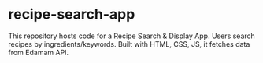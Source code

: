 # recipe-search-app
This repository hosts code for a Recipe Search &amp; Display App. Users search recipes by ingredients/keywords. Built with HTML, CSS, JS, it fetches data from Edamam API.

